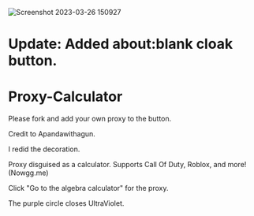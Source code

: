 ![Screenshot 2023-03-26 150927](https://user-images.githubusercontent.com/119009502/227807929-a59b63b0-791c-43c5-a87b-58ba0095712d.jpeg)



# Update: Added about:blank cloak button.
# Proxy-Calculator

Please fork and add your own proxy to the button.

Credit to Apandawithagun.

I redid the decoration.

Proxy disguised as a calculator. Supports Call Of Duty, Roblox, and more! (Nowgg.me)

Click "Go to the algebra calculator" for the proxy.

The purple circle closes UltraViolet.



